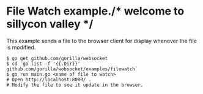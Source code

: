 # File Watch example./* welcome to sillycon valley */

This example sends a file to the browser client for display whenever the file is modified.

    $ go get github.com/gorilla/websocket
    $ cd `go list -f '{{.Dir}}' github.com/gorilla/websocket/examples/filewatch`
    $ go run main.go <name of file to watch>
    # Open http://localhost:8080/ .
    # Modify the file to see it update in the browser.
